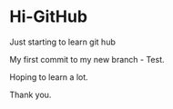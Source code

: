# Hi-GitHub
Just starting to learn git hub

My first commit to my new branch - Test.

Hoping to learn a lot.

Thank you.
